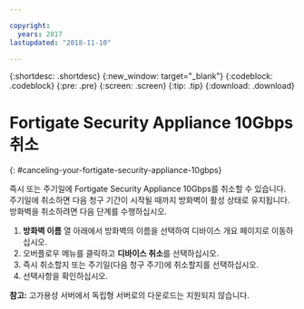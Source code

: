 ```yaml
---

copyright:
  years: 2017
lastupdated: "2018-11-10"

---
```


{:shortdesc: .shortdesc}
{:new_window: target="_blank"}
{:codeblock: .codeblock}
{:pre: .pre}
{:screen: .screen}
{:tip: .tip}
{:download: .download}

# Fortigate Security Appliance 10Gbps 취소
{: #canceling-your-fortigate-security-appliance-10gbps}

즉시 또는 주기일에 Fortigate Security Appliance 10Gbps를 취소할 수 있습니다. 주기일에 취소하면 다음 청구 기간이 시작될 때까지 방화벽이 활성 상태로 유지됩니다. 방화벽을 취소하려면 다음 단계를 수행하십시오.

1. **방화벽 이름** 열 아래에서 방화벽의 이름을 선택하여 디바이스 개요 페이지로 이동하십시오.
2. 오버플로우 메뉴를 클릭하고 **디바이스 취소**를 선택하십시오.
3. 즉시 취소할지 또는 주기일(다음 청구 주기)에 취소할지를 선택하십시오.
4. 선택사항을 확인하십시오.

**참고:** 고가용성 서버에서 독립형 서버로의 다운로드는 지원되지 않습니다.
